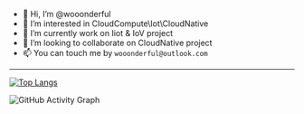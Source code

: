 - 👋 Hi, I’m @wooonderful
- 👀 I’m interested in CloudCompute\Iot\CloudNative
- 🌱 I’m currently work on Iiot & IoV project
- 💞️ I’m looking to collaborate on CloudNative project
- 📫 You can touch me by `wooonderful@outlook.com`


---
 <!--
 ![GitHub stats](https://github-readme-stats.vercel.app/api?username=wooonderful&show_icons=true&count_private=true) 
-->

[![Top Langs](https://github-readme-stats.vercel.app/api/top-langs/?username=wooonderful)](https://github.com/anuraghazra/github-readme-stats)

![GitHub Activity Graph](https://activity-graph.herokuapp.com/graph?username=wooonderful)  
